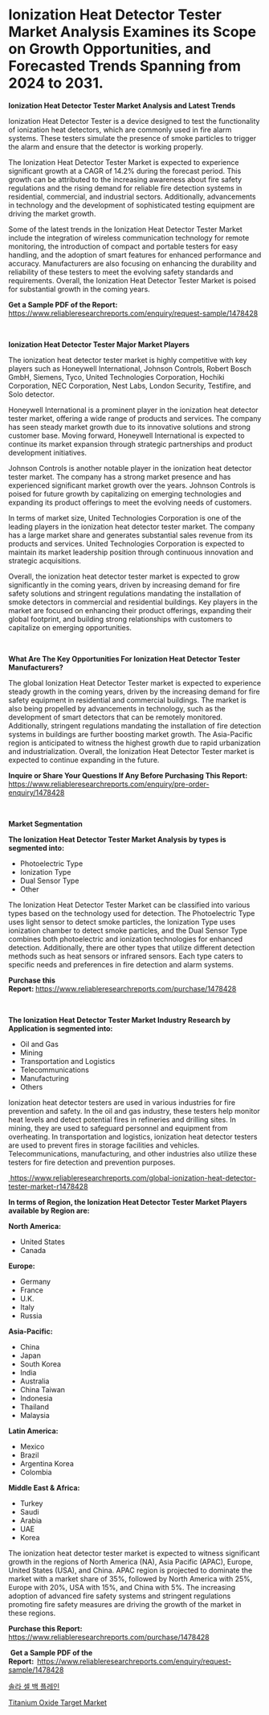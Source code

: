 <p><h1>Ionization Heat Detector Tester Market Analysis Examines its Scope on Growth Opportunities, and Forecasted Trends Spanning from 2024 to 2031.</h1></p><p><strong>Ionization Heat Detector Tester Market Analysis and Latest Trends</strong></p>
<p><p>Ionization Heat Detector Tester is a device designed to test the functionality of ionization heat detectors, which are commonly used in fire alarm systems. These testers simulate the presence of smoke particles to trigger the alarm and ensure that the detector is working properly.</p><p>The Ionization Heat Detector Tester Market is expected to experience significant growth at a CAGR of 14.2% during the forecast period. This growth can be attributed to the increasing awareness about fire safety regulations and the rising demand for reliable fire detection systems in residential, commercial, and industrial sectors. Additionally, advancements in technology and the development of sophisticated testing equipment are driving the market growth.</p><p>Some of the latest trends in the Ionization Heat Detector Tester Market include the integration of wireless communication technology for remote monitoring, the introduction of compact and portable testers for easy handling, and the adoption of smart features for enhanced performance and accuracy. Manufacturers are also focusing on enhancing the durability and reliability of these testers to meet the evolving safety standards and requirements. Overall, the Ionization Heat Detector Tester Market is poised for substantial growth in the coming years.</p></p>
<p><strong>Get a Sample PDF of the Report:&nbsp;</strong> <a href="https://www.reliableresearchreports.com/enquiry/request-sample/1478428">https://www.reliableresearchreports.com/enquiry/request-sample/1478428</a></p>
<p>&nbsp;</p>
<p><strong>Ionization Heat Detector Tester Major Market Players</strong></p>
<p><p>The ionization heat detector tester market is highly competitive with key players such as Honeywell International, Johnson Controls, Robert Bosch GmbH, Siemens, Tyco, United Technologies Corporation, Hochiki Corporation, NEC Corporation, Nest Labs, London Security, Testifire, and Solo detector.</p><p>Honeywell International is a prominent player in the ionization heat detector tester market, offering a wide range of products and services. The company has seen steady market growth due to its innovative solutions and strong customer base. Moving forward, Honeywell International is expected to continue its market expansion through strategic partnerships and product development initiatives.</p><p>Johnson Controls is another notable player in the ionization heat detector tester market. The company has a strong market presence and has experienced significant market growth over the years. Johnson Controls is poised for future growth by capitalizing on emerging technologies and expanding its product offerings to meet the evolving needs of customers.</p><p>In terms of market size, United Technologies Corporation is one of the leading players in the ionization heat detector tester market. The company has a large market share and generates substantial sales revenue from its products and services. United Technologies Corporation is expected to maintain its market leadership position through continuous innovation and strategic acquisitions.</p><p>Overall, the ionization heat detector tester market is expected to grow significantly in the coming years, driven by increasing demand for fire safety solutions and stringent regulations mandating the installation of smoke detectors in commercial and residential buildings. Key players in the market are focused on enhancing their product offerings, expanding their global footprint, and building strong relationships with customers to capitalize on emerging opportunities.</p></p>
<p>&nbsp;</p>
<p><strong>What Are The Key Opportunities For Ionization Heat Detector Tester Manufacturers?</strong></p>
<p><p>The global Ionization Heat Detector Tester market is expected to experience steady growth in the coming years, driven by the increasing demand for fire safety equipment in residential and commercial buildings. The market is also being propelled by advancements in technology, such as the development of smart detectors that can be remotely monitored. Additionally, stringent regulations mandating the installation of fire detection systems in buildings are further boosting market growth. The Asia-Pacific region is anticipated to witness the highest growth due to rapid urbanization and industrialization. Overall, the Ionization Heat Detector Tester market is expected to continue expanding in the future.</p></p>
<p><strong>Inquire or Share Your Questions If Any Before Purchasing This Report:</strong> <a href="https://www.reliableresearchreports.com/enquiry/pre-order-enquiry/1478428">https://www.reliableresearchreports.com/enquiry/pre-order-enquiry/1478428</a></p>
<p>&nbsp;</p>
<p><strong>Market Segmentation</strong></p>
<p><strong>The Ionization Heat Detector Tester Market Analysis by types is segmented into:</strong></p>
<p><ul><li>Photoelectric Type</li><li>Ionization Type</li><li>Dual Sensor Type</li><li>Other</li></ul></p>
<p><p>The Ionization Heat Detector Tester Market can be classified into various types based on the technology used for detection. The Photoelectric Type uses light sensor to detect smoke particles, the Ionization Type uses ionization chamber to detect smoke particles, and the Dual Sensor Type combines both photoelectric and ionization technologies for enhanced detection. Additionally, there are other types that utilize different detection methods such as heat sensors or infrared sensors. Each type caters to specific needs and preferences in fire detection and alarm systems.</p></p>
<p><strong>Purchase this Report:&nbsp;</strong><a href="https://www.reliableresearchreports.com/purchase/1478428">https://www.reliableresearchreports.com/purchase/1478428</a></p>
<p>&nbsp;</p>
<p><strong>The Ionization Heat Detector Tester Market Industry Research by Application is segmented into:</strong></p>
<p><ul><li>Oil and Gas</li><li>Mining</li><li>Transportation and Logistics</li><li>Telecommunications</li><li>Manufacturing</li><li>Others</li></ul></p>
<p><p>Ionization heat detector testers are used in various industries for fire prevention and safety. In the oil and gas industry, these testers help monitor heat levels and detect potential fires in refineries and drilling sites. In mining, they are used to safeguard personnel and equipment from overheating. In transportation and logistics, ionization heat detector testers are used to prevent fires in storage facilities and vehicles. Telecommunications, manufacturing, and other industries also utilize these testers for fire detection and prevention purposes.</p></p>
<p><a href="https://www.reliableresearchreports.com/global-ionization-heat-detector-tester-market-r1478428">&nbsp;https://www.reliableresearchreports.com/global-ionization-heat-detector-tester-market-r1478428</a></p>
<p><strong>In terms of Region, the Ionization Heat Detector Tester Market Players available by Region are:</strong></p>
<p>
    <p> <strong> North America: </strong>
        <ul>
            <li>United States</li>
            <li>Canada</li>
        </ul>
        </p> 
    <p> <strong> Europe: </strong>
        <ul>
            <li>Germany</li>
            <li>France</li>
            <li>U.K.</li>
            <li>Italy</li>
            <li>Russia</li>
        </ul>
        </p> 
    <p> <strong> Asia-Pacific: </strong>
        <ul>
            <li>China</li>
            <li>Japan</li>
            <li>South Korea</li>
            <li>India</li>
            <li>Australia</li>
            <li>China Taiwan</li>
            <li>Indonesia</li>
            <li>Thailand</li>
            <li>Malaysia</li>
        </ul>
        </p> 
    <p> <strong> Latin America: </strong>
        <ul>
            <li>Mexico</li>
            <li>Brazil</li>
            <li>Argentina Korea</li>
            <li>Colombia</li>
        </ul>
        </p> 
    <p> <strong> Middle East & Africa: </strong>
        <ul>
            <li>Turkey</li>
            <li>Saudi</li>
            <li>Arabia</li>
            <li>UAE</li>
            <li>Korea</li>
        </ul>
    </p>
    </p>
<p><p>The ionization heat detector tester market is expected to witness significant growth in the regions of North America (NA), Asia Pacific (APAC), Europe, United States (USA), and China. APAC region is projected to dominate the market with a market share of 35%, followed by North America with 25%, Europe with 20%, USA with 15%, and China with 5%. The increasing adoption of advanced fire safety systems and stringent regulations promoting fire safety measures are driving the growth of the market in these regions.</p></p>
<p><strong>Purchase this Report: </strong><a href="https://www.reliableresearchreports.com/purchase/1478428">https://www.reliableresearchreports.com/purchase/1478428</a></p>
<p>&nbsp;<strong>Get a Sample PDF of the Report:&nbsp;&nbsp;</strong><a href="https://www.reliableresearchreports.com/enquiry/request-sample/1478428">https://www.reliableresearchreports.com/enquiry/request-sample/1478428</a></p>
<p><strong></strong></p>
<p><p><a href="https://github.com/ConstantinVon/Market-Research-Report-List-1/blob/main/561388187275.md">솔라 셀 백 플레인</a></p><p><a href="https://github.com/prosalinda88/Market-Research-Report-List-4/blob/main/titanium-oxide-target-market.md">Titanium Oxide Target Market</a></p></p>